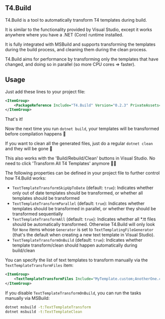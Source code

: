 ## T4.Build

T4.Build is a tool to automatically transform T4 templates during build.

It is similar to the functionality provided by Visual Studio, except it works anywhere where you have a .NET (Core) runtime installed.

It is fully integrated with MSBuild and supports transforming the templates during the build process, and cleaning them during the clean process.

T4.Build aims for performance by transforming only the templates that have changed, and doing so in parallel (so more CPU cores => faster).

## Usage

Just add these lines to your project file:

```xml
<ItemGroup>
    <PackageReference Include="T4.Build" Version="0.2.3" PrivateAssets="All" />
</ItemGroup>
```

That's it!

Now the next time you run `dotnet build`, your templates will be transformed before compilation happens 🚀

If you want to clean all the generated files, just do a regular `dotnet clean` and they will be gone 🧹

This also works with the 'Build/Rebuild/Clean' buttons in Visual Studio. No need to click 'Transform All T4 Templates' anymore 💪🏽

The following properties can be defined in your project file to further control how T4.Build works:
* `TextTemplateTransformSkipUpToDate` (default: `true`): Indicates whether only out of date templates should be transformed, or whether all templates should be transformed
* `TextTemplateTransformParallel` (default: `true`): Indicates whether templates should be transformed in parallel, or whether they should be transformed sequentially
* `TextTemplateTransformAll` (default: `true`): Indicates whether all *.tt files should be automatically transformed. Otherwise T4.Build will only look for `None` items whose `Generator` is set to `TextTemplatingFileGenerator` (that's the default when creating a new text template in Visual Studio).
* `TextTemplateTransformOnBuild` (default: `true`): Indicates whether template transform/clean should happen automatically during build/clean

You can specify the list of text templates to transform manually via the `TextTemplateTransformFiles` item:

```xml
<ItemGroup>
    <TextTemplateTransformFiles Include="MyTemplate.custom;AnotherOne.custom" />
</ItemGroup>
```

If you disable `TextTemplateTransformOnBuild`, you can run the tasks manually via MSBuild:

```sh
dotnet msbuild -t:TextTemplateTransform
dotnet msbuild -t:TextTemplateClean
```